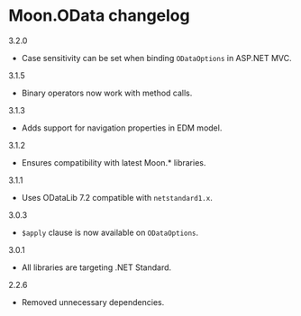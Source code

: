 # Moon.OData changelog

3.2.0

- Case sensitivity can be set when binding `ODataOptions` in ASP.NET MVC.

3.1.5

- Binary operators now work with method calls.

3.1.3

- Adds support for navigation properties in EDM model.

3.1.2

- Ensures compatibility with latest Moon.* libraries.

3.1.1

- Uses ODataLib 7.2 compatible with `netstandard1.x`.

3.0.3

- `$apply` clause is now available on `ODataOptions`.

3.0.1

- All libraries are targeting .NET Standard.

2.2.6

- Removed unnecessary dependencies.